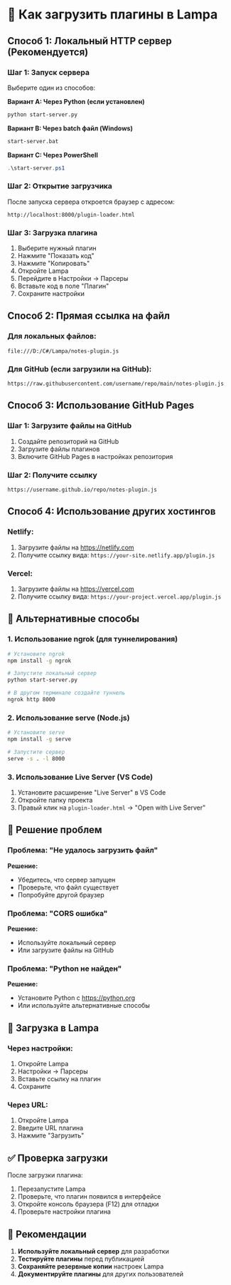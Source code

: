 # 🚀 Как загрузить плагины в Lampa

## Способ 1: Локальный HTTP сервер (Рекомендуется)

### Шаг 1: Запуск сервера
Выберите один из способов:

**Вариант A: Через Python (если установлен)**
```bash
python start-server.py
```

**Вариант B: Через batch файл (Windows)**
```bash
start-server.bat
```

**Вариант C: Через PowerShell**
```powershell
.\start-server.ps1
```

### Шаг 2: Открытие загрузчика
После запуска сервера откроется браузер с адресом:
```
http://localhost:8000/plugin-loader.html
```

### Шаг 3: Загрузка плагина
1. Выберите нужный плагин
2. Нажмите "Показать код"
3. Нажмите "Копировать"
4. Откройте Lampa
5. Перейдите в Настройки → Парсеры
6. Вставьте код в поле "Плагин"
7. Сохраните настройки

## Способ 2: Прямая ссылка на файл

### Для локальных файлов:
```
file:///D:/C#/Lampa/notes-plugin.js
```

### Для GitHub (если загрузили на GitHub):
```
https://raw.githubusercontent.com/username/repo/main/notes-plugin.js
```

## Способ 3: Использование GitHub Pages

### Шаг 1: Загрузите файлы на GitHub
1. Создайте репозиторий на GitHub
2. Загрузите файлы плагинов
3. Включите GitHub Pages в настройках репозитория

### Шаг 2: Получите ссылку
```
https://username.github.io/repo/notes-plugin.js
```

## Способ 4: Использование других хостингов

### Netlify:
1. Загрузите файлы на https://netlify.com
2. Получите ссылку вида: `https://your-site.netlify.app/plugin.js`

### Vercel:
1. Загрузите файлы на https://vercel.com
2. Получите ссылку вида: `https://your-project.vercel.app/plugin.js`

## 🔧 Альтернативные способы

### 1. Использование ngrok (для туннелирования)
```bash
# Установите ngrok
npm install -g ngrok

# Запустите локальный сервер
python start-server.py

# В другом терминале создайте туннель
ngrok http 8000
```

### 2. Использование serve (Node.js)
```bash
# Установите serve
npm install -g serve

# Запустите сервер
serve -s . -l 8000
```

### 3. Использование Live Server (VS Code)
1. Установите расширение "Live Server" в VS Code
2. Откройте папку проекта
3. Правый клик на `plugin-loader.html` → "Open with Live Server"

## 🐛 Решение проблем

### Проблема: "Не удалось загрузить файл"
**Решение:**
- Убедитесь, что сервер запущен
- Проверьте, что файл существует
- Попробуйте другой браузер

### Проблема: "CORS ошибка"
**Решение:**
- Используйте локальный сервер
- Или загрузите файлы на GitHub

### Проблема: "Python не найден"
**Решение:**
- Установите Python с https://python.org
- Или используйте альтернативные способы

## 📱 Загрузка в Lampa

### Через настройки:
1. Откройте Lampa
2. Настройки → Парсеры
3. Вставьте ссылку на плагин
4. Сохраните

### Через URL:
1. Откройте Lampa
2. Введите URL плагина
3. Нажмите "Загрузить"

## ✅ Проверка загрузки

После загрузки плагина:
1. Перезапустите Lampa
2. Проверьте, что плагин появился в интерфейсе
3. Откройте консоль браузера (F12) для отладки
4. Проверьте настройки плагина

## 🎯 Рекомендации

1. **Используйте локальный сервер** для разработки
2. **Тестируйте плагины** перед публикацией
3. **Сохраняйте резервные копии** настроек Lampa
4. **Документируйте плагины** для других пользователей
